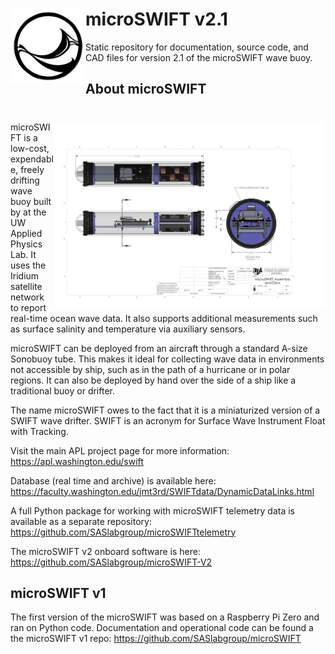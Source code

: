 # <img src= "./docs/SWIFTlogo.jpg" height="120" align=left></img> microSWIFT v2.1

Static repository for documentation, source code, and CAD files for version 2.1 of the microSWIFT wave buoy.





## About microSWIFT
# <img src= "./docs/microSWIFT Assembly, Short.PNG" height="300" align=right></img>
microSWIFT is a low-cost, expendable, freely drifting wave buoy built by at the UW Applied Physics Lab.  It uses the Iridium satellite network to report real-time ocean wave data. It also supports additional measurements such as surface salinity and temperature via auxiliary sensors.

microSWIFT can be deployed from an aircraft through a standard A-size Sonobuoy tube.  This makes it ideal for collecting wave data in environments not accessible by ship, such as in the path of a hurricane or in polar regions.  It can also be deployed by hand over the side of a ship like a traditional buoy or drifter.

The name microSWIFT owes to the fact that it is a miniaturized version of a SWIFT wave drifter.  SWIFT is an acronym for Surface Wave Instrument Float with Tracking.

Visit the main APL project page for more information: https://apl.washington.edu/swift

Database (real time and archive) is available here: https://faculty.washington.edu/jmt3rd/SWIFTdata/DynamicDataLinks.html

A full Python package for working with microSWIFT  telemetry data is available as a separate repository: 
https://github.com/SASlabgroup/microSWIFTtelemetry

The microSWIFT v2 onboard software is here: https://github.com/SASlabgroup/microSWIFT-V2

## microSWIFT v1
The first version of the microSWIFT was based on a Raspberry Pi Zero and ran on Python code.  Documentation and operational code can be found a the microSWIFT v1 repo: 
https://github.com/SASlabgroup/microSWIFT



